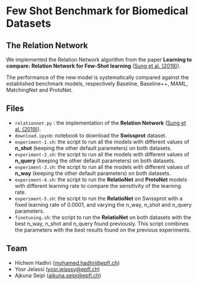 # Few Shot Benchmark for Biomedical Datasets


## The Relation Network 
We implemented the Relation Network algorithm from the paper **Learning to compare: Relation Network for Few-Shot learning** ([Sung et al. (2019)](https://arxiv.org/pdf/1711.06025.pdf)). 

The performance of the new model is systematically compared against the established benchmark models, respectively Baseline, Baseline++, MAML, MatchingNet and ProtoNet. 

## Files 

* `relationnet.py` : the implementation of the **Relation Network** ([Sung et al. (2019)](https://arxiv.org/pdf/1711.06025.pdf)). 
* `download.ipynb`: notebook to download the **Swissprot** dataset. 
* `experiment-1.sh`: the script to run all the models with different values of **n_shot** (keeping the other default parameters) on both datasets. 
* `experiment-2.sh`: the script to run all the models with different values of **n_query** (keeping the other default parameters) on both datasets. 
* `experiment-3.sh`: the script to run all the models with different values of **n_way** (keeping the other default parameters) on both datasets. 
* `experiment-4.sh`: the script to run the **RelatioNet** and **ProtoNet** models with different learning rate to compare the sensitivity of the learning rate.  
* `experiment-5.sh`: the script to run the **RelatioNet** on Swissprot with a fixed learning rate of 0.0001, and varying the n_way, n_shot and n_query parameters. 
* `finetuning.sh`: the script to run the **RelatioNet** on both datasets with the best n_way, n_shot and n_query found previously. This script combines the parameters with the best results found on the previous experiments.  


## Team 
* Hichem Hadhri (mohamed.hadhri@epfl.ch)
* Yosr Jelassi (yosr.jelassy@epfl.ch)
* Ajkuna Seipi (ajkuna.seipi@epfl.ch)